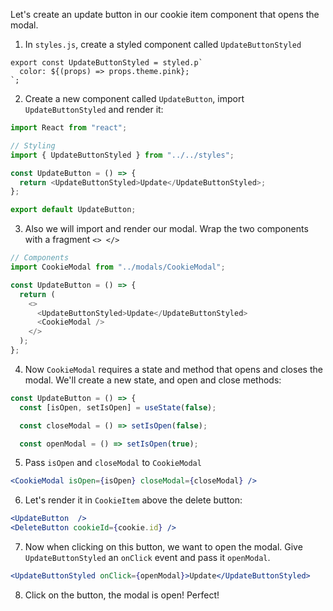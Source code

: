 Let's create an update button in our cookie item component that opens the modal.

1. In `styles.js`, create a styled component called `UpdateButtonStyled`

```
export const UpdateButtonStyled = styled.p`
  color: ${(props) => props.theme.pink};
`;
```

2. Create a new component called `UpdateButton`, import `UpdateButtonStyled` and render it:

```javascript
import React from "react";

// Styling
import { UpdateButtonStyled } from "../../styles";

const UpdateButton = () => {
  return <UpdateButtonStyled>Update</UpdateButtonStyled>;
};

export default UpdateButton;
```

3. Also we will import and render our modal. Wrap the two components with a fragment `<> </>`

```javascript
// Components
import CookieModal from "../modals/CookieModal";

const UpdateButton = () => {
  return (
    <>
      <UpdateButtonStyled>Update</UpdateButtonStyled>
      <CookieModal />
    </>
  );
};
```

4. Now `CookieModal` requires a state and method that opens and closes the modal. We'll create a new state, and open and close methods:

```javascript
const UpdateButton = () => {
  const [isOpen, setIsOpen] = useState(false);

  const closeModal = () => setIsOpen(false);

  const openModal = () => setIsOpen(true);
```

5. Pass `isOpen` and `closeModal` to `CookieModal`

```jsx
<CookieModal isOpen={isOpen} closeModal={closeModal} />
```

6. Let's render it in `CookieItem` above the delete button:

```jsx
<UpdateButton  />
<DeleteButton cookieId={cookie.id} />
```

7. Now when clicking on this button, we want to open the modal. Give `UpdateButtonStyled` an `onClick` event and pass it `openModal`.

```jsx
<UpdateButtonStyled onClick={openModal}>Update</UpdateButtonStyled>
```

8. Click on the button, the modal is open! Perfect!
